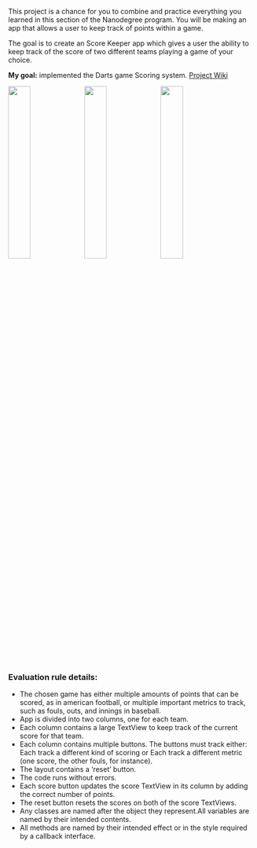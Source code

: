 This project is a chance for you to combine and practice everything you learned in this section of the Nanodegree program. You will be making an app that allows a user to keep track of points within a game.

The goal is to create an Score Keeper app which gives a user the ability to keep track of the score of two different teams playing a game of your choice. 

**My goal:** implemented the Darts game Scoring system.
[Project Wiki](https://github.com/MargaritaOstrovskaia/AndroidBasics---ScoreKeeper/wiki)

<img src="https://github.com/MargaritaOstrovskaia/AndroidBasics---ScoreKeeper/blob/master/screenshots/screen1.png" height="30%" width="30%"> <img src="https://github.com/MargaritaOstrovskaia/AndroidBasics---ScoreKeeper/blob/master/screenshots/screen2.png" height="30%" width="30%"> <img src="https://github.com/MargaritaOstrovskaia/AndroidBasics---ScoreKeeper/blob/master/screenshots/screen3.png" height="30%" width="30%">

### Evaluation rule details:
- The chosen game has either multiple amounts of points that can be scored, as in american football, or multiple important metrics to track, such as fouls, outs, and innings in baseball.
- App is divided into two columns, one for each team.
- Each column contains a large TextView to keep track of the current score for that team.
- Each column contains multiple buttons. The buttons must track either: Each track a different kind of scoring or Each track a different metric (one score, the other fouls, for instance).
- The layout contains a ‘reset’ button.
- The code runs without errors.
- Each score button updates the score TextView in its column by adding the correct number of points.
- The reset button resets the scores on both of the score TextViews.
- Any classes are named after the object they represent.All variables are named by their intended contents.
- All methods are named by their intended effect or in the style required by a callback interface.

